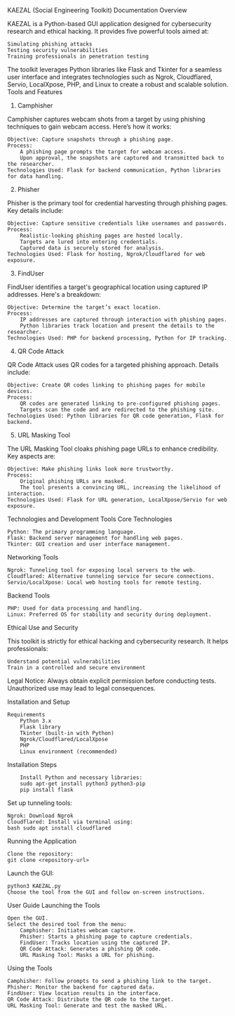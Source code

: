 KAEZAL (Social Engineering Toolkit) Documentation
Overview

KAEZAL is a Python-based GUI application designed for cybersecurity research and ethical hacking. It provides five powerful tools aimed at:

    Simulating phishing attacks
    Testing security vulnerabilities
    Training professionals in penetration testing

The toolkit leverages Python libraries like Flask and Tkinter for a seamless user interface and integrates technologies such as Ngrok, Cloudflared, Servio, LocalXpose, PHP, and Linux to create a robust and scalable solution.
Tools and Features
1. Camphisher

Camphisher captures webcam shots from a target by using phishing techniques to gain webcam access. Here’s how it works:

    Objective: Capture snapshots through a phishing page.
    Process:
        A phishing page prompts the target for webcam access.
        Upon approval, the snapshots are captured and transmitted back to the researcher.
    Technologies Used: Flask for backend communication, Python libraries for data handling.

2. Phisher

Phisher is the primary tool for credential harvesting through phishing pages. Key details include:

    Objective: Capture sensitive credentials like usernames and passwords.
    Process:
        Realistic-looking phishing pages are hosted locally.
        Targets are lured into entering credentials.
        Captured data is securely stored for analysis.
    Technologies Used: Flask for hosting, Ngrok/Cloudflared for web exposure.

3. FindUser

FindUser identifies a target's geographical location using captured IP addresses. Here's a breakdown:

    Objective: Determine the target’s exact location.
    Process:
        IP addresses are captured through interaction with phishing pages.
        Python libraries track location and present the details to the researcher.
    Technologies Used: PHP for backend processing, Python for IP tracking.

4. QR Code Attack

QR Code Attack uses QR codes for a targeted phishing approach. Details include:

    Objective: Create QR codes linking to phishing pages for mobile devices.
    Process:
        QR codes are generated linking to pre-configured phishing pages.
        Targets scan the code and are redirected to the phishing site.
    Technologies Used: Python libraries for QR code generation, Flask for backend.

5. URL Masking Tool

The URL Masking Tool cloaks phishing page URLs to enhance credibility. Key aspects are:

    Objective: Make phishing links look more trustworthy.
    Process:
        Original phishing URLs are masked.
        The tool presents a convincing URL, increasing the likelihood of interaction.
    Technologies Used: Flask for URL generation, LocalXpose/Servio for web exposure.

Technologies and Development Tools
Core Technologies

    Python: The primary programming language.
    Flask: Backend server management for handling web pages.
    Tkinter: GUI creation and user interface management.

Networking Tools

    Ngrok: Tunneling tool for exposing local servers to the web.
    Cloudflared: Alternative tunneling service for secure connections.
    Servio/LocalXpose: Local web hosting tools for remote testing.

Backend Tools

    PHP: Used for data processing and handling.
    Linux: Preferred OS for stability and security during deployment.

Ethical Use and Security

This toolkit is strictly for ethical hacking and cybersecurity research. It helps professionals:

    Understand potential vulnerabilities
    Train in a controlled and secure environment

Legal Notice: Always obtain explicit permission before conducting tests. Unauthorized use may lead to legal consequences.

Installation and Setup

    Requirements
        Python 3.x
        Flask library
        Tkinter (built-in with Python)
        Ngrok/Cloudflared/LocalXpose
        PHP
        Linux environment (recommended)
    
Installation Steps

        Install Python and necessary libraries:
        sudo apt-get install python3 python3-pip
        pip install flask

Set up tunneling tools:

    Ngrok: Download Ngrok
    Cloudflared: Install via terminal using:
    bash sudo apt install cloudflared

Running the Application

    Clone the repository:
    git clone <repository-url>

Launch the GUI:

    python3 KAEZAL.py
    Choose the tool from the GUI and follow on-screen instructions.

User Guide
Launching the Tools

    Open the GUI.
    Select the desired tool from the menu:
        Camphisher: Initiates webcam capture.
        Phisher: Starts a phishing page to capture credentials.
        FindUser: Tracks location using the captured IP.
        QR Code Attack: Generates a phishing QR code.
        URL Masking Tool: Masks a URL for phishing.

Using the Tools

    Camphisher: Follow prompts to send a phishing link to the target.
    Phisher: Monitor the backend for captured data.
    FindUser: View location results in the interface.
    QR Code Attack: Distribute the QR code to the target.
    URL Masking Tool: Generate and test the masked URL.
